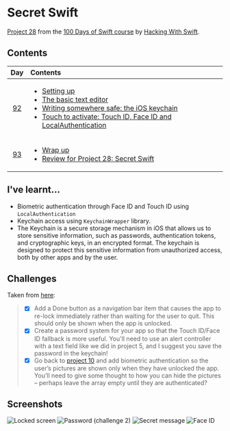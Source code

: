 # Secret Swift

[Project 28](https://www.hackingwithswift.com/read/28/overview) from the [100 Days of Swift course](https://www.hackingwithswift.com/100) by [Hacking With Swift](https://www.hackingwithswift.com/).

## Contents

|                      Day                      | Contents                                                                                                                                                                                                                                                                                                                                                                            |
|:---------------------------------------------:|:------------------------------------------------------------------------------------------------------------------------------------------------------------------------------------------------------------------------------------------------------------------------------------------------------------------------------------------------------------------------------------|
| [92](https://www.hackingwithswift.com/100/92) | <ul><li>[Setting up](https://www.hackingwithswift.com/read/28/1/setting-up)</li><li>[The basic text editor](https://www.hackingwithswift.com/read/28/2)</li><li>[Writing somewhere safe: the iOS keychain](https://www.hackingwithswift.com/read/28/3)</li><li>[Touch to activate: Touch ID, Face ID and LocalAuthentication](https://www.hackingwithswift.com/read/28/4)</li></ul> |
| [93](https://www.hackingwithswift.com/100/93) | <ul><li>[Wrap up](https://www.hackingwithswift.com/read/28/5)</li><li>[Review for Project 28: Secret Swift](https://www.hackingwithswift.com/review/hws/project-28-secret-swift)</li></ul>                                                                                                                                                                                          |

## I've learnt...

- Biometric authentication through Face ID and Touch ID using `LocalAuthentication`
- Keychain access using `KeychainWrapper` library.
- The Keychain is a secure storage mechanism in iOS that allows us to store sensitive information, such as passwords, authentication tokens, and cryptographic keys, in an encrypted format. The keychain is designed to protect this sensitive information from unauthorized access, both by other apps and by the user.

## Challenges

Taken from [here](https://www.hackingwithswift.com/read/28/5):

>- [x] Add a Done button as a navigation bar item that causes the app to re-lock immediately rather than waiting for the user to quit. This should only be shown when the app is unlocked.
>- [x] Create a password system for your app so that the Touch ID/Face ID fallback is more useful. You'll need to use an alert controller with a text field like we did in project 5, and I suggest you save the password in the keychain!
>- [x] Go back to [project 10](https://github.com/HenestrosaConH/100-days-of-swift/tree/main/Courses/10-NamesToFaces) and add biometric authentication so the user’s pictures are shown only when they have unlocked the app. You’ll need to give some thought to how you can hide the pictures – perhaps leave the array empty until they are authenticated?

## Screenshots

![Locked screen](./Screenshots/1.png)
![Password (challenge 2)](./Screenshots/2.png)
![Secret message](./Screenshots/3.png)
![Face ID](./Screenshots/4.png)